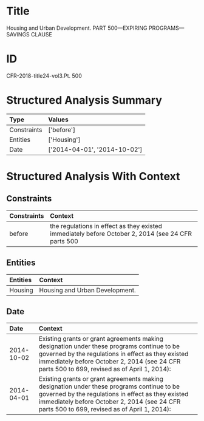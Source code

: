 # Title

 Housing and Urban Development. PART 500—EXPIRING PROGRAMS—SAVINGS CLAUSE


# ID

 CFR-2018-title24-vol3.Pt. 500


# Structured Analysis Summary

| Type        | Values                       |
|:------------|:-----------------------------|
| Constraints | ['before']                   |
| Entities    | ['Housing']                  |
| Date        | ['2014-04-01', '2014-10-02'] |


# Structured Analysis With Context

 


## Constraints

| Constraints   | Context                                                                                            |
|:--------------|:---------------------------------------------------------------------------------------------------|
| before        | the regulations in effect as they existed immediately before October 2, 2014 (see 24 CFR parts 500 |


## Entities

| Entities   | Context                         |
|:-----------|:--------------------------------|
| Housing    | Housing  and Urban Development. |


## Date

| Date       | Context                                                                                                                                                                                                                                         |
|:-----------|:------------------------------------------------------------------------------------------------------------------------------------------------------------------------------------------------------------------------------------------------|
| 2014-10-02 | Existing grants or grant agreements making designation under these programs continue to be governed by the regulations in effect as they existed immediately before October 2, 2014 (see 24 CFR parts 500 to 699, revised as of April 1, 2014): |
| 2014-04-01 | Existing grants or grant agreements making designation under these programs continue to be governed by the regulations in effect as they existed immediately before October 2, 2014 (see 24 CFR parts 500 to 699, revised as of April 1, 2014): |


